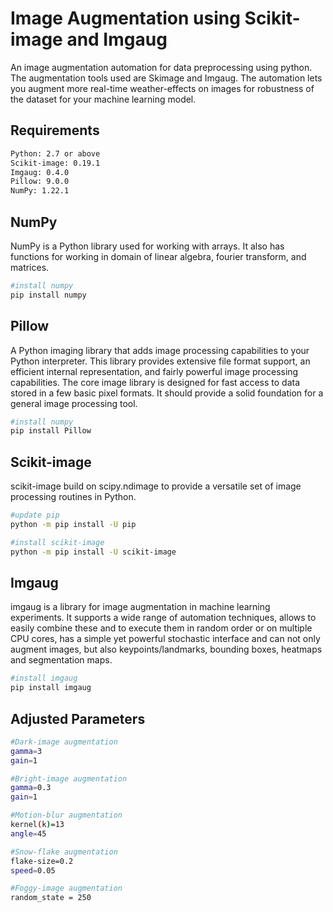
# Image Augmentation using Scikit-image and Imgaug

An image augmentation automation for data preprocessing using python. The augmentation tools used are Skimage and Imgaug. The automation lets you augment more real-time weather-effects on images for robustness of the dataset for your machine learning model.



## Requirements
```bash
Python: 2.7 or above
Scikit-image: 0.19.1
Imgaug: 0.4.0
Pillow: 9.0.0
NumPy: 1.22.1
```
## NumPy
NumPy is a Python library used for working with arrays.
It also has functions for working in domain of linear algebra, fourier transform, and matrices.
```bash
#install numpy
pip install numpy
```
## Pillow
A Python imaging library that adds image processing capabilities to your Python interpreter.
This library provides extensive file format support, an efficient internal representation, and fairly powerful image processing capabilities.
The core image library is designed for fast access to data stored in a few basic pixel formats. It should provide a solid foundation for a general image processing tool.
```bash
#install numpy
pip install Pillow
```
## Scikit-image
scikit-image build on scipy.ndimage to provide a versatile set of image processing routines in Python.
```bash
#update pip
python -m pip install -U pip

#install scikit-image
python -m pip install -U scikit-image
```
## Imgaug
imgaug is a library for image augmentation in machine learning experiments. It supports a wide range of automation techniques, allows to easily combine these and to execute them in random order or on multiple CPU cores, has a simple yet powerful stochastic interface and can not only augment images, but also keypoints/landmarks, bounding boxes, heatmaps and segmentation maps.
```bash
#install imgaug
pip install imgaug
```

## Adjusted Parameters
```bash
#Dark-image augmentation
gamma=3
gain=1

#Bright-image augmentation
gamma=0.3
gain=1

#Motion-blur augmentation
kernel(k)=13
angle=45

#Snow-flake augmentation
flake-size=0.2
speed=0.05

#Foggy-image augmentation
random_state = 250

```